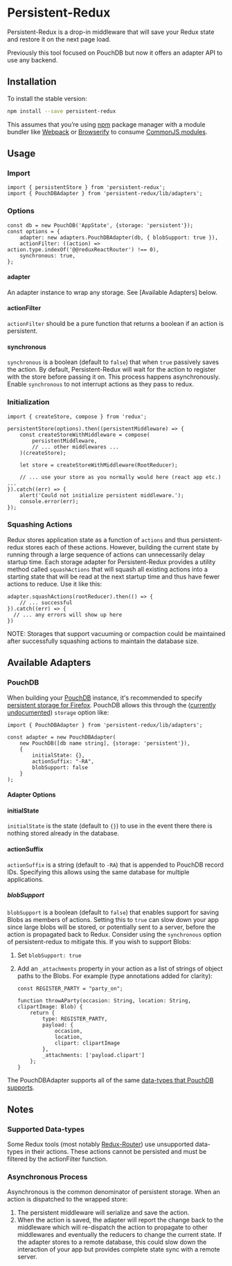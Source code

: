# Persistent-Redux

Persistent-Redux is a drop-in middleware that will save your Redux state and restore it on the next page load.

Previously this tool focused on PouchDB but now it offers an adapter API to use any backend.

## Installation

To install the stable version:

```sh
npm install --save persistent-redux
```

This assumes that you’re using [npm](https://www.npmjs.com/) package manager with a module bundler like [Webpack](http://webpack.github.io) or [Browserify](http://browserify.org/) to consume [CommonJS modules](http://webpack.github.io/docs/commonjs.html).

## Usage

### Import
```es6
import { persistentStore } from 'persistent-redux';
import { PouchDBAdapter } from 'persistent-redux/lib/adapters';
```

### Options
```es6
const db = new PouchDB('AppState', {storage: 'persistent'});
const options = {
	adapter: new adapters.PouchDBAdapter(db, { blobSupport: true }),
	actionFilter: ((action) => action.type.indexOf('@@reduxReactRouter') !== 0),
    synchronous: true,
};
```

#### adapter
An adapter instance to wrap any storage.  See [Available Adapters] below.

#### actionFilter

`actionFilter` should be a pure function that returns a boolean if an action is persistent.

#### synchronous

`synchronous` is a boolean (default to `false`) that when `true` passively saves the action.  By default, Persistent-Redux will wait for the action to register with the store before passing it on.  This process happens asynchronously.  Enable `synchronous` to not interrupt actions as they pass to redux.

### Initialization
```es6
import { createStore, compose } from 'redux';

persistentStore(options).then((persistentMiddleware) => {
    const createStoreWithMiddleware = compose(
        persistentMiddleware,
        // ... other middlewares ...
    )(createStore);

    let store = createStoreWithMiddleware(RootReducer);

    // ... use your store as you normally would here (react app etc.) ...
}).catch((err) => {
    alert('Could not initialize persistent middleware.');
    console.error(err);
});
```

### Squashing Actions

Redux stores application state as a function of `actions` and thus persistent-redux stores each of these actions.  However, building the current state by running through a large sequence of actions can unnecessarily delay startup time.  Each storage adapter for Persistent-Redux provides a utility method called `squashActions` that will squash all existing actions into a starting state that will be read at the next startup time and thus have fewer actions to reduce. Use it like this:

```es6
adapter.squashActions(rootReducer).then(() => {
    // ... successful
}).catch((err) => {
  // ... any errors will show up here
})
```

NOTE: Storages that support vacuuming or compaction could be maintained after successfully squashing actions to maintain the database size.

## Available Adapters

### PouchDB

When building your [PouchDB](http://pouchdb.com/) instance, it's recommended to specify [persistent storage for Firefox](https://developer.mozilla.org/en-US/docs/Web/API/IndexedDB_API/Browser_storage_limits_and_eviction_criteria).  PouchDB allows this through the ([currently undocumented](https://github.com/pouchdb/pouchdb/issues/4315)) `storage` option like:

```es6
import { PouchDBAdapter } from 'persistent-redux/lib/adapters';

const adapter = new PouchDBAdapter(
    new PouchDB([db name string], {storage: 'persistent'}),
    {
        initialState: {},
        actionSuffix: "-RA",
        blobSupport: false
    }
);
```

#### Adapter Options

#### initialState

`initialState` is the state (default to `{}`) to use in the event there there is nothing stored already in the database.

#### actionSuffix

`actionSuffix` is a string (default to `-RA`) that is appended to PouchDB record IDs.  Specifying this allows using the same database for multiple applications.

##### blobSupport

`blobSupport` is a boolean (default to `false`) that enables support for saving Blobs as members of actions.  Setting this to `true` can slow down your app since large blobs will be stored, or potentially sent to a server, before the action is propagated back to Redux.  Consider using the `synchronous` option of persistent-redux to mitigate this.  If you wish to support Blobs:

1. Set `blobSupport: true`
2. Add an `_attachments` property in your action as a list of strings of object paths to the Blobs.  For example (type annotations added for clarity):

    ```es6
    const REGISTER_PARTY = "party_on";

    function throwAParty(occasion: String, location: String, clipartImage: Blob) {
        return {
            type: REGISTER_PARTY,
            payload: {
                occasion,
                location,
                clipart: clipartImage
            },
            _attachments: ['payload.clipart']
        };
    }
    ```

The PouchDBAdapter supports all of the same [data-types that PouchDB supports](http://pouchdb.com/faq.html#data_types).  

## Notes

### Supported Data-types

Some Redux tools (most notably [Redux-Router](https://github.com/rackt/redux-router/issues/105)) use unsupported data-types in their actions.  These actions cannot be persisted and must be filtered by the actionFilter function.

### Asynchronous Process

Asynchronous is the common denominator of persistent storage. When an action is dispatched to the wrapped store:

1. The persistent middleware will serialize and save the action.
2. When the action is saved, the adapter will report the change back to the middleware which will re-dispatch the action to propagate to other middlewares and eventually the reducers to change the current state.  If the adapter stores to a remote database, this could slow down the interaction of your app but provides complete state sync with a remote server.

